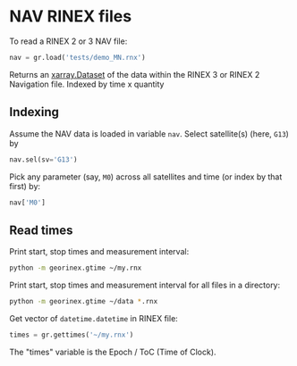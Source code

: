 # NAV RINEX files

To read a RINEX 2 or 3 NAV file:

```python
nav = gr.load('tests/demo_MN.rnx')
```

Returns an
[xarray.Dataset](http://xarray.pydata.org/en/stable/api.html#dataset)
of the data within the RINEX 3 or RINEX 2 Navigation file.
Indexed by time x quantity

## Indexing

Assume the NAV data is loaded in variable `nav`.
Select satellite(s) (here, `G13`) by

```python
nav.sel(sv='G13')
```

Pick any parameter (say, `M0`) across all satellites and time (or index by that first) by:

```python
nav['M0']
```

## Read times

Print start, stop times and measurement interval:

```sh
python -m georinex.gtime ~/my.rnx
```

Print start, stop times and measurement interval for all files in a directory:

```sh
python -m georinex.gtime ~/data *.rnx
```

Get vector of `datetime.datetime` in RINEX file:

```python
times = gr.gettimes('~/my.rnx')
```

The "times" variable is the Epoch / ToC (Time of Clock).
